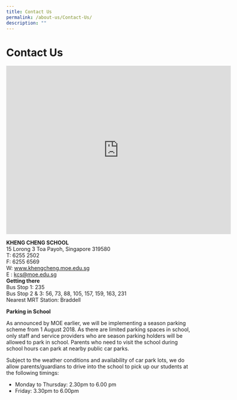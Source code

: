 ```yaml
---
title: Contact Us
permalink: /about-us/Contact-Us/
description: ""
---
```

Contact Us
==========

<iframe loading="lazy" allowfullscreen="" style="border:0;" height="450" width="600" src="https://www.google.com/maps/embed?pb=!1m14!1m8!1m3!1d15954.924144130633!2d103.847796!3d1.33765!3m2!1i1024!2i768!4f13.1!3m3!1m2!1s0x31da1768f95a87a7%3A0x22e1d3f25dab8af!2sKheng%20Cheng%20School%20(KCS)!5e0!3m2!1sen!2sus!4v1677495662611!5m2!1sen!2sus"></iframe>


<b>KHENG CHENG SCHOOL</b> <br>
15 Lorong 3 Toa Payoh, Singapore 319580 <br>
T: 6255 2502 <br>
F: 6255 6569 <br>
W: www.khengcheng.moe.edu.sg <br>
E : [kcs@moe.edu.sg](mailto:kcs@moe.edu.sg) <br>
<b>Getting there</b> <br>
Bus Stop 1: 235 <br>
Bus Stop 2 & 3: 56, 73, 88, 105, 157, 159, 163, 231 <br>
Nearest MRT Station: Braddell


<b>Parking in School</b>

As announced by MOE earlier, we will be implementing a season parking scheme from 1 August 2018. As there are limited parking spaces in school, only staff and service providers who are season parking holders will be allowed to park in school. Parents who need to visit the school during school hours can park at nearby public car parks.

Subject to the weather conditions and availability of car park lots, we do allow parents/guardians to drive into the school to pick up our students at the following timings:

*   Monday to Thursday: 2.30pm to 6.00 pm
*   Friday: 3.30pm to 6.00pm